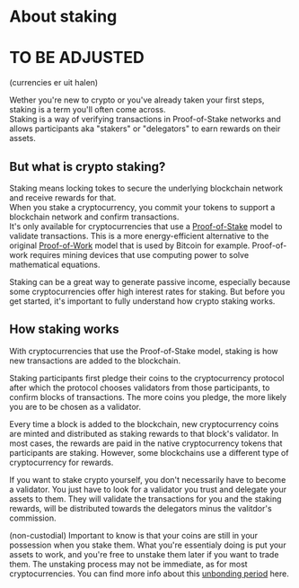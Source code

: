 # About staking

# TO BE ADJUSTED

(currencies er uit halen)

Wether you're new to crypto or you've already taken your first steps, staking is a term you'll often come across. <br> 
Staking is a way of verifying transactions in Proof-of-Stake networks and allows participants aka "stakers" or "delegators" to earn rewards on their assets.

## But what is crypto staking? 

Staking means locking tokes to secure the underlying blockchain network and receive rewards for that. <br>
When you stake a cryptocurrency, you commit your tokens to support a blockchain network and confirm transactions. <br>
It's only available for cryptocurrencies that use a [Proof-of-Stake](Proof_of_Stake.md) model to validate transactions. This is a more energy-efficient alternative to the original [Proof-of-Work](Link) model that is used by Bitcoin for example. Proof-of-work requires mining devices that use computing power to solve mathematical equations.

Staking can be a great way to generate passive income, especially because some cryptocurrencies offer high interest rates for staking. But before you get started, it's important to fully understand how crypto staking works.

## How staking works
With cryptocurrencies that use the Proof-of-Stake model, staking is how new transactions are added to the blockchain.

Staking participants first pledge their coins to the cryptocurrency protocol after which the protocol chooses validators from those participants, to confirm blocks of transactions. The more coins you pledge, the more likely you are to be chosen as a validator.

Every time a block is added to the blockchain, new cryptocurrency coins are minted and distributed as staking rewards to that block's validator. In most cases, the rewards are paid in the native cryptocurrency tokens that participants are staking. However, some blockchains use a different type of cryptocurrency for rewards.

If you want to stake crypto yourself, you don't necessarily have to become a validator. You just have to look for a validator you trust and delegate your assets to them. They will validate the transactions for you and the staking rewards, will be distributed towards the delegators minus the valitdor's commission.

(non-custodial)
Important to know is that your coins are still in your possession when you stake them. What you're essentialy doing is put your assets to work, and you're free to unstake them later if you want to trade them. The unstaking process may not be immediate, as for most cryptocurrencies. You can find more info about this [unbonding period](Unbonding_period.md) here.


